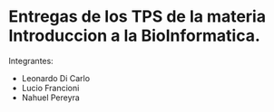 # Entregas de los TPS de la materia Introduccion a la BioInformatica.

Integrantes: 
- Leonardo Di Carlo
- Lucio Francioni
- Nahuel Pereyra
